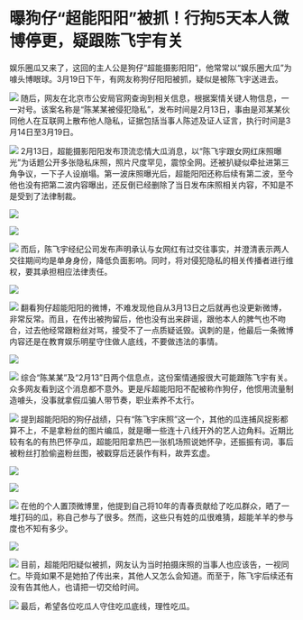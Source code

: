 # 曝狗仔“超能阳阳”被抓！行拘5天本人微博停更，疑跟陈飞宇有关

娱乐圈瓜又来了，这回的主人公是狗仔“超能摄影阳阳”，他常常以“娱乐圈大瓜”为噱头博眼球。3月19日下午，有网友称狗仔阳阳被抓，疑似是被陈飞宇送进去。

![](https://inews.gtimg.com/news_bt/O2bWUPrNQfncnPIYd1y3XTyzqj8HETz2W_NpHef3aMFoMAA/1000)
随后，网友在北京市公安局官网查询到相关信息，根据案情关键人物信息，一一对号。该案名称是“陈某某被侵犯隐私”，发布时间是2月13日，事由是邓某某伙同他人在互联网上散布他人隐私，证据包括当事人陈述及证人证言，执行时间是3月14日至3月19日。

![](https://inews.gtimg.com/news_bt/OJhDTvLKSmakLTfpPudBVIZlCbxO6FxUpLBu3spyAdOrgAA/1000)
2月13日，超能摄影阳阳发布顶流恋情大瓜消息，以“陈飞宇跟女网红床照曝光”为话题公开多张隐私床照，照片尺度罕见，震惊全网。还被扒疑似牵扯进第三角争议，一下子人设崩塌。第一波床照曝光后，超能阳阳还称后续有第二波，至今他也没有把第二波内容曝出，还反倒已经删除了当日发布床照相关内容，不知是不是受到了法律制裁。

![](https://inews.gtimg.com/news_bt/O5_E1e06BSx4VVccp0DFBR_0CWFr1g2Zo0G_kZdeU2AU0AA/1000)

![](https://inews.gtimg.com/news_bt/Oz-tdpfGttErizWBN05R7Td7yRok9bUiJvB_kqIwAFBXIAA/1000)

![](https://inews.gtimg.com/news_bt/OBqEqmiHqXIElL53YSkUAciPHb-YWAVM1j4GtTh1cu1QYAA/1000)
而后，陈飞宇经纪公司发布声明承认与女网红有过交往事实，并澄清表示两人交往期间均是单身身份，降低负面影响。同时，将对侵犯隐私的相关传播者进行维权，要其承担相应法律责任。

![](https://inews.gtimg.com/news_bt/OmB8v_vVY4JQw8OD1WTbyO3ggs1ZlfSqIqNE_0KS6hPyIAA/1000)

![](https://inews.gtimg.com/news_bt/OEJ3RB_CB5KO4MNXoNVbpqfg7HFMHXtQmfK6ryq7vW1CcAA/1000)
翻看狗仔超能阳阳的微博，不难发现他自从3月13日之后就再也没更新微博，非常反常。而且，在传出被拘留后，他也没有出来辟谣，跟他本人的脾气也不吻合，过去他经常跟粉丝对骂，接受不了一点质疑诋毁。讽刺的是，他最后一条微博内容还是在教育娱乐明星守住做人底线，不要做违法的事情。

![](https://inews.gtimg.com/news_bt/Og8Yo8-fZ3nx7tjga5wRUWKNRhoRKpcqvcxSbjWWqxdVcAA/1000)

![](https://inews.gtimg.com/news_bt/OF0UTan3WKe-AJf1IR3H6SF5INwjUhU_yeEsPHBluZEr8AA/1000)
综合“陈某某”及“2月13”日两个信息点，这份案情通报很大可能跟陈飞宇有关。众多网友看到这个消息都不意外。更是斥超能阳阳不配被称作狗仔，他惯用流量制造噱头，没事就拿假瓜骗人带节奏，职业素养不太行。

![](https://inews.gtimg.com/news_bt/OJBJQ0KB932JH5M4-xCsYt_H349d1c1YT_h76J-BXMQYQAA/1000)
提到超能阳阳的狗仔战绩，只有“陈飞宇床照”这一个，其他的瓜连捕风捉影都算不上，不是拿粉丝的图片编瓜，就是曝一些连十八线开外的艺人边角料。近期比较有名的有热巴怀孕瓜，超能阳阳拿热巴一张机场照说她怀孕，还振振有词，事后被粉丝打脸偷盗粉丝图，被戳穿后还装作有料，故弄玄虚。

![](https://inews.gtimg.com/news_bt/Oqj78djD4wr_MusTJD63Ma5PgmRx4ERcgvYDrGPTZJ75wAA/1000)

![](https://inews.gtimg.com/news_bt/OKav5EavwLNWbho3f-ttP2rPIrBvl8TUItDw3-I5-eaDoAA/1000)

![](https://inews.gtimg.com/news_bt/OC7r6AsuOCKSoc4xVlq4dKbYUXTozUk32KM-gHw-AR3VwAA/1000)
在他的个人置顶微博里，他提到自己将10年的青春贡献给了吃瓜群众，晒了一堆打码的瓜，称自己参与了很多。然而，这些只有姓的瓜很难猜，超能羊羊的参与度也不知有多少。

![](https://inews.gtimg.com/news_bt/OecDnKN4rVwGdRitHVJjhbDJnA0nDDvdgGqPhnOp-2trwAA/1000)

![](https://inews.gtimg.com/news_bt/OTWWz-QeHgZY1J9tuyG2vipmdt5xHryffi01Y9PTsofqEAA/1000)
目前，超能阳阳疑似被抓，网友认为当时拍摄床照的当事人也应该告，一视同仁。毕竟如果不是她拍了传出来，其他人又怎么会知道。而至于，陈飞宇后续还有没有告其他人，也请把一切交给时间。

![](https://inews.gtimg.com/news_bt/OPrSLmIvgMiu4YiXzyy8d2FMNiUnam31_3gSfVUZRLKDUAA/1000)
最后，希望各位吃瓜人守住吃瓜底线，理性吃瓜。

